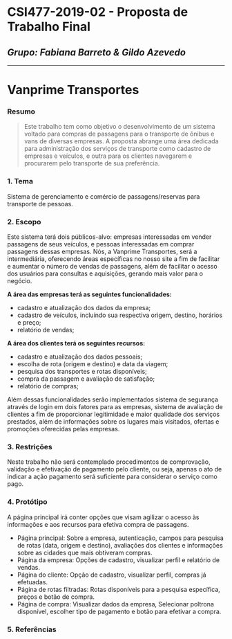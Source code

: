 # **CSI477-2019-02 - Proposta de Trabalho Final**
## *Grupo: Fabiana Barreto & Gildo Azevedo*

--------------

# **Vanprime Transportes**

### Resumo

> Este trabalho tem como objetivo o desenvolvimento de um sistema voltado para compras de passagens para o transporte de ônibus e vans de diversas empresas. A proposta abrange uma área dedicada para administração dos serviços de transporte como cadastro de empresas e veículos, e outra para os clientes navegarem e procurarem pelo transporte de sua preferência.

### 1. Tema

Sistema de gerenciamento e comércio de passagens/reservas para transporte de pessoas.

### 2. Escopo

Este sistema terá dois públicos-alvo: empresas interessadas em vender passagens de seus veículos, e pessoas interessadas em comprar passagens dessas empresas. Nós, a Vanprime Transportes, será a intermediária, oferecendo áreas específicas no nosso site a fim de facilitar e aumentar o número de vendas de passagens, além de facilitar o acesso dos usuários para consultas e aquisições, gerando mais valor para o negócio.

**A área das empresas terá as seguintes funcionalidades:**
+ cadastro e atualização dos dados da empresa;
+ cadastro de veículos, incluindo sua respectiva origem, destino, horários e preço;
+ relatório de vendas;

**A área dos clientes terá os seguintes recursos:**
+ cadastro e atualização dos dados pessoais;
+ escolha de rota (origem e destino) e data da viagem;
+ pesquisa dos transportes e rotas disponíveis;
+ compra da passagem e avaliação de satisfação;
+ relatório de compras;

Além dessas funcionalidades serão implementados sistema de segurança através de login em dois fatores para as empresas, sistema de avaliação de clientes a fim de proporcionar legitimidade e maior qualidade dos serviços prestados, além de informações sobre os lugares mais visitados, ofertas e promoções oferecidas pelas empresas.

### 3. Restrições

Neste trabalho não será contemplado procedimentos de comprovação, validação e efetivação de pagamento pelo cliente, ou seja, apenas o ato de indicar a ação pagamento será suficiente para considerar o serviço como pago.

### 4. Protótipo

A página principal irá conter opções que visam agilizar o acesso às informações e aos recursos para efetiva compra de passagens.
* Página principal: Sobre a empresa, autenticação, campos para pesquisa de rotas (data, origem e destino), avaliações dos clientes e informações sobre as cidades que mais obtiveram compras.
* Página da empresa: Opções de cadastro, visualizar perfil e relatório de vendas.
* Página do cliente: Opção de cadastro, visualizar perfil, compras já efetuadas.
* Página de rotas filtradas: Rotas disponíveis para a pesquisa específica, preços e botão de compra.
* Página de compra: Visualizar dados da empresa, Selecionar poltrona disponível, escolher tipo de pagamento e botão para efetivar a compra.

### 5. Referências